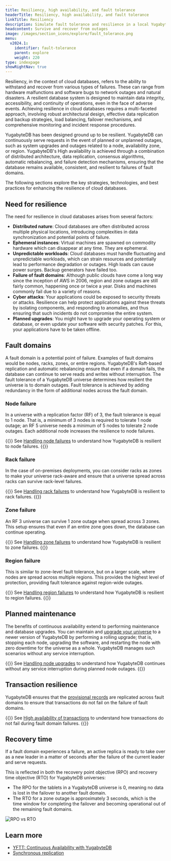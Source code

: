 ```yaml
---
title: Resiliency, high availability, and fault tolerance
headerTitle: Resiliency, high availability, and fault tolerance
linkTitle: Resiliency
description: Simulate fault tolerance and resilience in a local YugabyteDB database universe.
headcontent: Survive and recover from outages
image: /images/section_icons/explore/fault_tolerance.png
menu:
  v2024.1:
    identifier: fault-tolerance
    parent: explore
    weight: 220
type: indexpage
showRightNav: true
---
```


Resiliency, in the context of cloud databases, refers to the ability to withstand and recover from various types of failures. These can range from hardware malfunctions and software bugs to network outages and natural disasters. A resilient database system is designed to maintain data integrity, accessibility, and continuity of operations, even in the face of adverse events. Achieving resilience in cloud databases requires a multi-faceted approach, involving robust architectural design, effective data replication and backup strategies, load balancing, failover mechanisms, and comprehensive monitoring and incident response procedures.

YugabyteDB has been designed ground up to be resilient. YugabyteDB can continuously serve requests in the event of planned or unplanned outages, such as system upgrades and outages related to a node, availability zone, or region. YugabyteDB's High availability is achieved through a combination of distributed architecture, data replication, consensus algorithms, automatic rebalancing, and failure detection mechanisms, ensuring that the database remains available, consistent, and resilient to failures of fault domains.

The following sections explore the key strategies, technologies, and best practices for enhancing the resilience of cloud databases.

## Need for resilience

The need for resilience in cloud databases arises from several factors:

- **Distributed nature**: Cloud databases are often distributed across multiple physical locations, introducing complexities in data synchronization and potential points of failure.
- **Ephemeral instances**: Virtual machines are spawned on commodity hardware which can disappear at any time. They are ephemeral.
- **Unpredictable workloads**: Cloud databases must handle fluctuating and unpredictable workloads, which can strain resources and potentially lead to performance degradation or outages. High loads can cause power surges. Backup generators have failed too.
- **Failure of fault domains**: Although public clouds have come a long way since the inception of AWS in 2006, region and zone outages are still fairly common, happening once or twice a year. Disks and machines commonly fail due to a variety of reasons.
- **Cyber attacks**: Your applications could be exposed to security threats or attacks. Resilience can help protect applications against these threats by isolating components, and responding to anomalies, and thus ensuring that such incidents do not compromise the entire system.
- **Planned upgrades**: You might have to upgrade your operating system or database, or even update your software with security patches. For this, your applications have to be taken offline.

## Fault domains

A fault domain is a potential point of failure. Examples of fault domains would be nodes, racks, zones, or entire regions. YugabyteDB's Raft-based replication and automatic rebalancing ensure that even if a domain fails, the database can continue to serve reads and writes without interruption. The fault tolerance of a YugabyteDB universe determines how resilient the universe is to domain outages. Fault tolerance is achieved by adding redundancy in the form of additional nodes across the fault domain.

### Node failure

In a universe with a replication factor (RF) of 3, the fault tolerance is equal to 1 node. That is, a minimum of 3 nodes is required to tolerate 1 node outage; an RF 5 universe needs a minimum of 5 nodes to tolerate 2 node outages. Each additional node increases the resilience to node failures.

{{<lead link="./macos">}}
See [Handling node failures](./macos) to understand how YugabyteDB is resilient to node failures.
{{</lead>}}

### Rack failure

In the case of on-premises deployments, you can consider racks as zones to make your universe rack-aware and ensure that a universe spread across racks can survive rack-level failures.

{{<lead link="./handling-rack-failures">}}
See [Handling rack failures](./handling-rack-failures) to understand how YugabyteDB is resilient to rack failures.
{{</lead>}}

### Zone failure

An RF 3 universe can survive 1 zone outage when spread across 3 zones. This setup ensures that even if an entire zone goes down, the database can continue operating.

{{<lead link="./handling-zone-failures">}}
See [Handling zone failures](./handling-zone-failures) to understand how YugabyteDB is resilient to zone failures.
{{</lead>}}

### Region failure

This is similar to zone-level fault tolerance, but on a larger scale, where nodes are spread across multiple regions. This provides the highest level of protection, providing fault tolerance against region-wide outages.

{{<lead link="./handling-region-failures">}}
See [Handling region failures](./handling-region-failures) to understand how YugabyteDB is resilient to region failures.
{{</lead>}}

## Planned maintenance

The benefits of continuous availability extend to performing maintenance and database upgrades. You can maintain and [upgrade your universe](../../manage/upgrade-deployment/) to a newer version of YugabyteDB by performing a rolling upgrade; that is, stopping each node, upgrading the software, and restarting the node with zero downtime for the universe as a whole. YugabyteDB manages such scenarios without any service interruption.

{{<lead link="./handling-node-upgrades">}}
See [Handling node upgrades](./handling-node-upgrades) to understand how YugabyteDB continues without any service interruption during planned node outages.
{{</lead>}}

## Transaction resilience

YugabyteDB ensures that the [provisional records](../../architecture/transactions/distributed-txns/#provisional-records) are replicated across fault domains to ensure that transactions do not fail on the failure of fault domains.

{{<lead link="./transaction-availability">}}
See [High availability of transactions](./transaction-availability) to understand how transactions do not fail during fault domain failures.
{{</lead>}}

## Recovery time

If a fault domain experiences a failure, an active replica is ready to take over as a new leader in a matter of seconds after the failure of the current leader and serve requests.

This is reflected in both the recovery point objective (RPO) and recovery time objective (RTO) for YugabyteDB universes:

- The RPO for the tablets in a YugabyteDB universe is 0, meaning no data is lost in the failover to another fault domain.
- The RTO for a zone outage is approximately 3 seconds, which is the time window for completing the failover and becoming operational out of the remaining fault domains.

![RPO vs RTO](/images/architecture/replication/rpo-vs-rto-zone-outage.png)

## Learn more

- [YFTT: Continuous Availability with YugabyteDB](https://www.youtube.com/watch?v=4PpiOMcq-j8)
- [Synchronous replication](../../architecture/docdb-replication/replication/)
